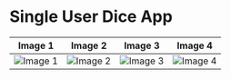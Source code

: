 # Single User Dice App
| Image 1 | Image 2 | Image 3 | Image 4 |
|---------|---------|---------|---------|
| ![Image 1](https://github.com/user-attachments/assets/5ce5a177-d860-4c08-b990-33c072f1cc6c) | ![Image 2](https://github.com/user-attachments/assets/0ba1b0d5-8d37-4965-a18c-0f6c657ccb60) | ![Image 3](https://github.com/user-attachments/assets/a7a851be-6ce2-457d-8860-8483e79dd394) | ![Image 4](https://github.com/user-attachments/assets/3caa3bbc-6f0b-466c-aa83-2908a3f913d5) |
